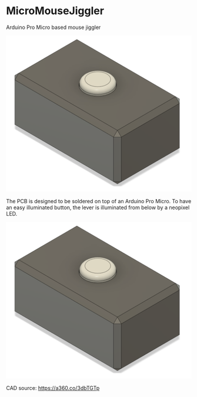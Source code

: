 # MicroMouseJiggler
Arduino Pro Micro based mouse jiggler

![Rendered image](img/render_iso.png)

The PCB is designed to be soldered on top of an Arduino Pro Micro.
To have an easy illuminated button, the lever is illuminated from below by a neopixel LED.

![Cutaway render](img/render_iso.png)

CAD source: https://a360.co/3dbTGTp